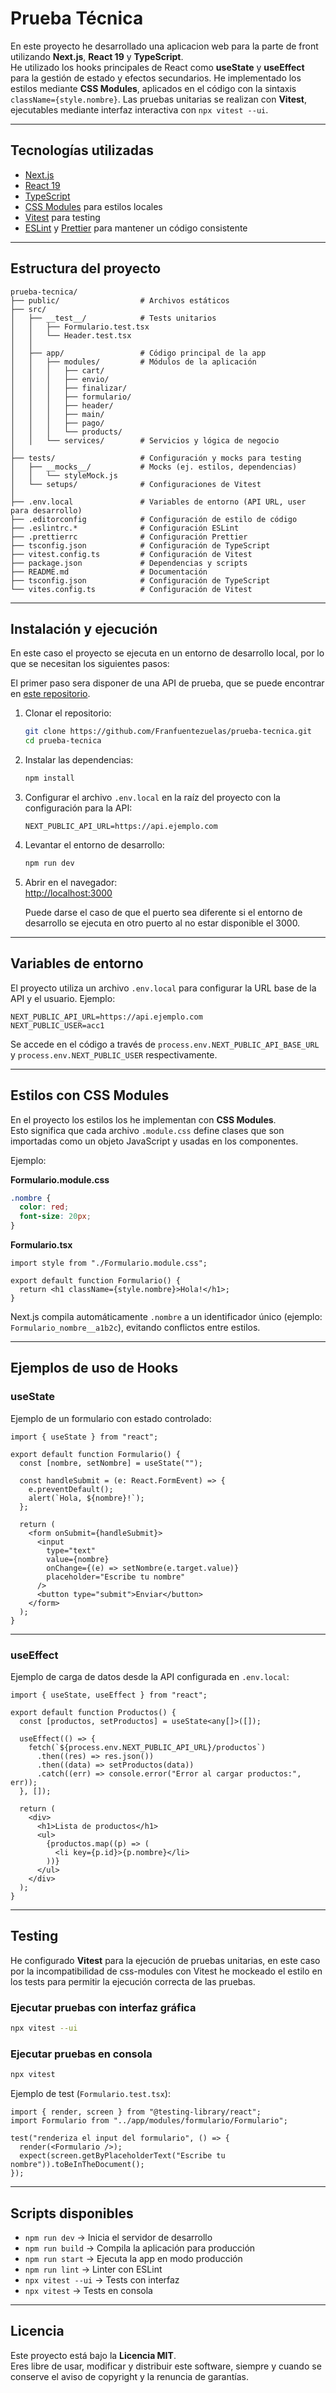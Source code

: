# Prueba Técnica

En este proyecto he desarrollado una aplicacion web para la parte de front utilizando **Next.js**, **React 19** y **TypeScript**.  
He utilizado los hooks principales de React como **useState** y **useEffect** para la gestión de estado y efectos secundarios.
He implementado los estilos mediante **CSS Modules**, aplicados en el código con la sintaxis `className={style.nombre}`.
Las pruebas unitarias se realizan con **Vitest**, ejecutables mediante interfaz interactiva con `npx vitest --ui`.

---

## Tecnologías utilizadas

- [Next.js](https://nextjs.org/)  
- [React 19](https://react.dev/)  
- [TypeScript](https://www.typescriptlang.org/)  
- [CSS Modules](https://nextjs.org/docs/app/building-your-application/styling/css-modules) para estilos locales  
- [Vitest](https://vitest.dev/) para testing  
- [ESLint](https://eslint.org/) y [Prettier](https://prettier.io/) para mantener un código consistente  

---

## Estructura del proyecto

```
prueba-tecnica/
├── public/                  # Archivos estáticos
├── src/
│   ├── __test__/            # Tests unitarios
│   │   ├── Formulario.test.tsx
│   │   └── Header.test.tsx
│   │
│   ├── app/                 # Código principal de la app
│   │   ├── modules/         # Módulos de la aplicación
│   │   │   ├── cart/
│   │   │   ├── envio/
│   │   │   ├── finalizar/
│   │   │   ├── formulario/
│   │   │   ├── header/
│   │   │   ├── main/
│   │   │   ├── pago/
│   │   │   └── products/
│   │   └── services/        # Servicios y lógica de negocio
│
├── tests/                   # Configuración y mocks para testing
│   ├── __mocks__/           # Mocks (ej. estilos, dependencias)
│   │   └── styleMock.js
│   └── setups/              # Configuraciones de Vitest
│
├── .env.local               # Variables de entorno (API URL, user para desarrollo) 
├── .editorconfig            # Configuración de estilo de código
├── .eslintrc.*              # Configuración ESLint
├── .prettierrc              # Configuración Prettier
├── tsconfig.json            # Configuración de TypeScript
├── vitest.config.ts         # Configuración de Vitest
├── package.json             # Dependencias y scripts
├── README.md                # Documentación
├── tsconfig.json            # Configuración de TypeScript
└── vites.config.ts          # Configuración de Vitest
```

---

## Instalación y ejecución

En este caso el proyecto se ejecuta en un entorno de desarrollo local, por lo que se necesitan los siguientes pasos:

El primer paso sera disponer de una API de prueba, que se puede encontrar en [este repositorio](https://gitlab.com/technical-exercises/fake-store-api/-/tree/main?ref_type=heads).

1. Clonar el repositorio:
   ```bash
   git clone https://github.com/Franfuentezuelas/prueba-tecnica.git
   cd prueba-tecnica
   ```

2. Instalar las dependencias:
   ```bash
   npm install
   ```

3. Configurar el archivo `.env.local` en la raíz del proyecto con la configuración para la API:
   ```env
   NEXT_PUBLIC_API_URL=https://api.ejemplo.com
   ```

4. Levantar el entorno de desarrollo:
   ```bash
   npm run dev
   ```

5. Abrir en el navegador:  
   [http://localhost:3000](http://localhost:3000)

   Puede darse el caso de que el puerto sea diferente si el entorno de desarrollo se ejecuta en otro puerto al no estar disponible el 3000.

---

## Variables de entorno

El proyecto utiliza un archivo `.env.local` para configurar la URL base de la API y el usuario.
Ejemplo:

```env
NEXT_PUBLIC_API_URL=https://api.ejemplo.com
NEXT_PUBLIC_USER=acc1
```

Se accede en el código a través de `process.env.NEXT_PUBLIC_API_BASE_URL` y
`process.env.NEXT_PUBLIC_USER` respectivamente.

---

## Estilos con CSS Modules

En el proyecto los estilos los he implementan con **CSS Modules**.  
Esto significa que cada archivo `.module.css` define clases que son importadas como un objeto JavaScript y usadas en los componentes.  

Ejemplo:

**Formulario.module.css**
```css
.nombre {
  color: red;
  font-size: 20px;
}
```

**Formulario.tsx**
```tsx
import style from "./Formulario.module.css";

export default function Formulario() {
  return <h1 className={style.nombre}>Hola!</h1>;
}
```

Next.js compila automáticamente `.nombre` a un identificador único (ejemplo: `Formulario_nombre__a1b2c`), evitando conflictos entre estilos.

---

## Ejemplos de uso de Hooks

### **useState**  
Ejemplo de un formulario con estado controlado:

```tsx
import { useState } from "react";

export default function Formulario() {
  const [nombre, setNombre] = useState("");

  const handleSubmit = (e: React.FormEvent) => {
    e.preventDefault();
    alert(`Hola, ${nombre}!`);
  };

  return (
    <form onSubmit={handleSubmit}>
      <input
        type="text"
        value={nombre}
        onChange={(e) => setNombre(e.target.value)}
        placeholder="Escribe tu nombre"
      />
      <button type="submit">Enviar</button>
    </form>
  );
}
```

---

### **useEffect**  
Ejemplo de carga de datos desde la API configurada en `.env.local`:

```tsx
import { useState, useEffect } from "react";

export default function Productos() {
  const [productos, setProductos] = useState<any[]>([]);

  useEffect(() => {
    fetch(`${process.env.NEXT_PUBLIC_API_URL}/productos`)
      .then((res) => res.json())
      .then((data) => setProductos(data))
      .catch((err) => console.error("Error al cargar productos:", err));
  }, []);

  return (
    <div>
      <h1>Lista de productos</h1>
      <ul>
        {productos.map((p) => (
          <li key={p.id}>{p.nombre}</li>
        ))}
      </ul>
    </div>
  );
}
```

---

## Testing

He configurado **Vitest** para la ejecución de pruebas unitarias, en este caso por la incompatibilidad de css-modules con Vitest he mockeado el estilo en los tests para permitir la ejecución correcta de las pruebas.

### Ejecutar pruebas con interfaz gráfica
```bash
npx vitest --ui
```

### Ejecutar pruebas en consola
```bash
npx vitest
```

Ejemplo de test (`Formulario.test.tsx`):

```tsx
import { render, screen } from "@testing-library/react";
import Formulario from "../app/modules/formulario/Formulario";

test("renderiza el input del formulario", () => {
  render(<Formulario />);
  expect(screen.getByPlaceholderText("Escribe tu nombre")).toBeInTheDocument();
});
```

---

## Scripts disponibles

- `npm run dev` → Inicia el servidor de desarrollo  
- `npm run build` → Compila la aplicación para producción  
- `npm run start` → Ejecuta la app en modo producción  
- `npm run lint` → Linter con ESLint  
- `npx vitest --ui` → Tests con interfaz  
- `npx vitest` → Tests en consola  

---

## Licencia

Este proyecto está bajo la **Licencia MIT**.  
Eres libre de usar, modificar y distribuir este software, siempre y cuando se conserve el aviso de copyright y la renuncia de garantías.